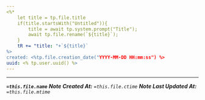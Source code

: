 ```yaml
---
<%*
	let title = tp.file.title
	if(title.startsWith("Untitled")){
		title = await tp.system.prompt("Title");
		await tp.file.rename(`${title}`);
	}
	tR += "title: "+`${title}`
%>
created: <%tp.file.creation_date("YYYY-MM-DD HH:mm:ss") %>
uuid: <% tp.user.uuid() %>
---
```







---
***`=this.file.name`***
***Note Created At:**      `=this.file.ctime`* 
***Note Last Updated At:** `=this.file.mtime`* 
